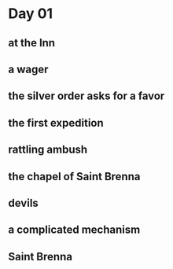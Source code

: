 # Day 01

## at the Inn

## a wager

## the silver order asks for a favor

## the first expedition

## rattling ambush

## the chapel of Saint Brenna

## devils

## a complicated mechanism

## Saint Brenna
